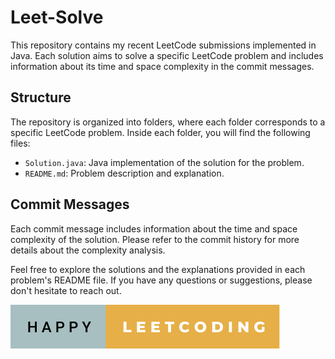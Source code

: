 # Leet-Solve

This repository contains my recent LeetCode submissions implemented in Java. Each solution aims to solve a specific LeetCode problem and includes information about its time and space complexity in the commit messages.

## Structure

The repository is organized into folders, where each folder corresponds to a specific LeetCode problem. Inside each folder, you will find the following files:

- `Solution.java`: Java implementation of the solution for the problem.
- `README.md`: Problem description and explanation.

## Commit Messages

Each commit message includes information about the time and space complexity of the solution. Please refer to the commit history for more details about the complexity analysis.

Feel free to explore the solutions and the explanations provided in each problem's README file. If you have any questions or suggestions, please don't hesitate to reach out.

![HAPPY LEETCODING](happy-leetcoding.svg)
